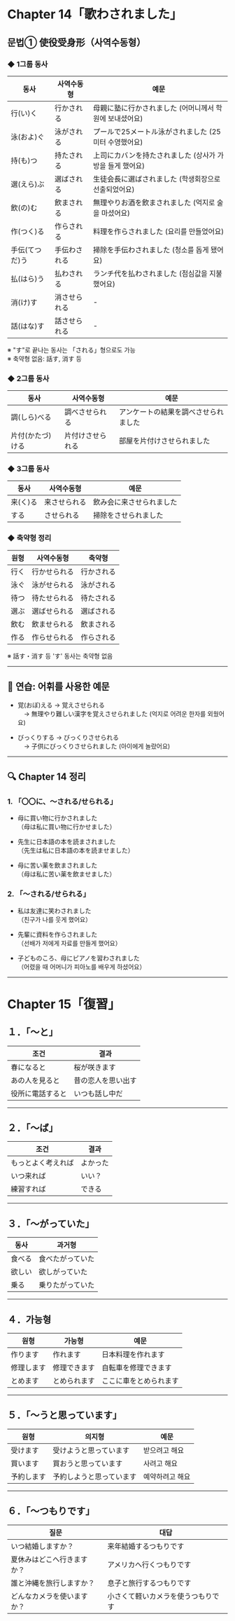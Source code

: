 # Chapter 14「歌わされました」

## 문법① 使役受身形（사역수동형）

### ◆ 1그룹 동사
| 동사 | 사역수동형 | 예문 |
|------|-------------|------|
| 行(い)く | 行かされる | 母親に塾に行かされました (어머니께서 학원에 보내셨어요) |
| 泳(およ)ぐ | 泳がされる | プールで25メートル泳がされました (25미터 수영했어요) |
| 持(も)つ | 持たされる | 上司にカバンを持たされました (상사가 가방을 들게 했어요) |
| 選(えら)ぶ | 選ばされる | 生徒会長に選ばされました (학생회장으로 선출되었어요) |
| 飲(の)む | 飲まされる | 無理やりお酒を飲まされました (억지로 술을 마셨어요) |
| 作(つく)る | 作らされる | 料理を作らされました (요리를 만들었어요) |
| 手伝(てつだ)う | 手伝わされる | 掃除を手伝わされました (청소를 돕게 됐어요) |
| 払(はら)う | 払わされる | ランチ代を払わされました (점심값을 지불했어요) |
| 消(け)す | 消させられる | - |
| 話(はな)す | 話させられる | - |

※ "す"로 끝나는 동사는 「される」형으로도 가능  
※ 축약형 없음: 話す, 消す 등

### ◆ 2그룹 동사
| 동사 | 사역수동형 | 예문 |
|------|-------------|------|
| 調(しら)べる | 調べさせられる | アンケートの結果を調べさせられました |
| 片付(かたづ)ける | 片付けさせられる | 部屋を片付けさせられました |

### ◆ 3그룹 동사
| 동사 | 사역수동형 | 예문 |
|------|-------------|------|
| 来(く)る | 来させられる | 飲み会に来させられました |
| する | させられる | 掃除をさせられました |

### ◆ 축약형 정리
| 원형 | 사역수동형 | 축약형 |
|-------|------------|---------|
| 行く | 行かせられる | 行かされる |
| 泳ぐ | 泳がせられる | 泳がされる |
| 待つ | 待たせられる | 待たされる |
| 選ぶ | 選ばせられる | 選ばされる |
| 飲む | 飲ませられる | 飲まされる |
| 作る | 作らせられる | 作らされる |

※ 話す・消す 등 'す' 동사는 축약형 없음

---

## 🌟 연습: 어휘를 사용한 예문

- 覚(おぼ)える → 覚えさせられる  
　→ 無理やり難しい漢字を覚えさせられました (억지로 어려운 한자를 외웠어요)

- びっくりする → びっくりさせられる  
　→ 子供にびっくりさせられました (아이에게 놀랐어요)

---

## 🔍 Chapter 14 정리

### 1. 「〇〇に、〜される/せられる」
- 母に買い物に行かされました  
（母は私に買い物に行かせました）

- 先生に日本語の本を読まされました  
（先生は私に日本語の本を読ませました）

- 母に苦い薬を飲まされました  
（母は私に苦い薬を飲ませました）

### 2. 「〜される/せられる」
- 私は友達に笑わされました  
（친구가 나를 웃게 했어요）

- 先輩に資料を作らされました  
（선배가 저에게 자료를 만들게 했어요）

- 子どものころ、母にピアノを習わされました  
（어렸을 때 어머니가 피아노를 배우게 하셨어요）

---

# Chapter 15「復習」

## １．「〜と」
| 조건 | 결과 |
|------|------|
| 春になると | 桜が咲きます |
| あの人を見ると | 昔の恋人を思い出す |
| 役所に電話すると | いつも話し中だ |

---

## ２．「〜ば」
| 조건 | 결과 |
|------|------|
| もっとよく考えれば | よかった |
| いつ来れば | いい？ |
| 練習すれば | できる |

---

## ３．「〜がっていた」
| 동사 | 과거형 |
|------|--------|
| 食べる | 食べたがっていた |
| 欲しい | 欲しがっていた |
| 乗る | 乗りたがっていた |

---

## ４．가능형
| 원형 | 가능형 | 예문 |
|------|--------|------|
| 作ります | 作れます | 日本料理を作れます |
| 修理します | 修理できます | 自転車を修理できます |
| とめます | とめられます | ここに車をとめられます |

---

## ５．「〜うと思っています」
| 원형 | 의지형 | 예문 |
|------|--------|------|
| 受けます | 受けようと思っています | 받으려고 해요 |
| 買います | 買おうと思っています | 사려고 해요 |
| 予約します | 予約しようと思っています | 예약하려고 해요 |

---

## ６．「〜つもりです」
| 질문 | 대답 |
|------|------|
| いつ結婚しますか？ | 来年結婚するつもりです |
| 夏休みはどこへ行きますか？ | アメリカへ行くつもりです |
| 誰と沖縄を旅行しますか？ | 息子と旅行するつもりです |
| どんなカメラを使いますか？ | 小さくて軽いカメラを使うつもりです |
